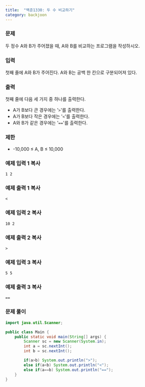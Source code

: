 ```yaml
---
title:  "백준1330: 두 수 비교하기"
category: backjoon
---
```




### 문제

두 정수 A와 B가 주어졌을 때, A와 B를 비교하는 프로그램을 작성하시오.

### 입력

첫째 줄에 A와 B가 주어진다. A와 B는 공백 한 칸으로 구분되어져 있다.

### 출력

첫째 줄에 다음 세 가지 중 하나를 출력한다.

- A가 B보다 큰 경우에는 '`>`'를 출력한다.
- A가 B보다 작은 경우에는 '`<`'를 출력한다.
- A와 B가 같은 경우에는 '`==`'를 출력한다.

### 제한

- -10,000 ≤ A, B ≤ 10,000

### 예제 입력 1 복사

```
1 2
```

### 예제 출력 1 복사

```
<
```

### 예제 입력 2 복사

```
10 2
```

### 예제 출력 2 복사

```
>
```

### 예제 입력 3 복사

```
5 5
```

### 예제 출력 3 복사

```
==
```



### 문제 풀이

```java
import java.util.Scanner;

public class Main {
    public static void main(String[] args) {
        Scanner sc = new Scanner(System.in);
        int a = sc.nextInt();
        int b = sc.nextInt();

        if(a>b) System.out.println(">");
        else if(a<b) System.out.println("<");
        else if(a==b) System.out.println("==");
    }
}
```

